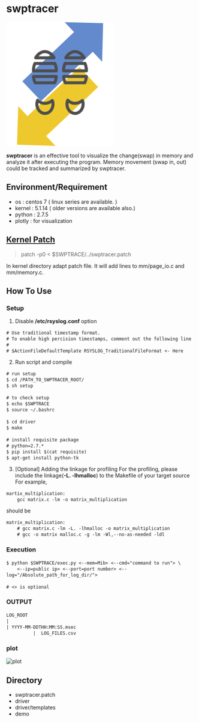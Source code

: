 # swptracer
![ swptracer](./icon.png)

 **swptracer** is an effective tool to visualize the change(swap) in memory and analyze it after executing the program. Memory movement (swap in, out) could be tracked and summarized by swptracer.   

## Environment/Requirement
+ os : centos 7 ( linux series are available. )
+ kernel : 5.1.14 ( older versions are available also.)  
+ python : 2.7.5
+ plotly : for visualization

## [Kernel Patch](https://github.com/lynring24/swptracer/blob/master/tracer_kernel.patch)
> patch -p0 < $SWPTRACE/../swptracer.patch   

In kernel directory adapt patch file. It will add lines to mm/page_io.c and mm/memory.c.

## How To Use
### Setup
1. Disable **/etc/rsyslog.conf** option
```
# Use traditional timestamp format.
# To enable high percision timestamps, comment out the following line
#
# $ActionFileDefaultTemplate RSYSLOG_TraditionalFileFormat <- Here
```
2. Run script and compile  
```
# run setup
$ cd /PATH_TO_SWPTRACER_ROOT/
$ sh setup

# to check setup
$ echo $SWPTRACE
$ source ~/.bashrc

$ cd driver
$ make 

# install requisite package
# python=2.7.*
$ pip install $(cat requisite)
$ apt-get install python-tk
```
3. [Optional] Adding the linkage for profiling
For the profiling, please include the linkage(**-L. -lhmalloc**) to the Makefile of your target source 
For example, 
```
martix_multiplication:
	gcc matrix.c -lm -o matrix_multiplication
```
should be
```
matrix_multiplication:
	# gcc matrix.c -lm -L. -lhmalloc -o matrix_multiplication
	# gcc -o matrix malloc.c -g -lm -Wl,--no-as-needed -ldl
```

### Execution

```
$ python $SWPTRACE/exec.py <--mem=Mib> <--cmd="command to run"> \
	<--ip=public ip> <--port=port number> <--log="/Absolute_path_for_log_dir/"> 

# <> is optional

```

### OUTPUT
```
LOG_ROOT
|
| YYYY-MM-DDTHH:MM:SS.msec
          |  LOG_FILES.csv
```
### plot

![plot](./example.gif)

## Directory 
+ swptracer.patch
+ driver 
+ driver/templates
+ demo
